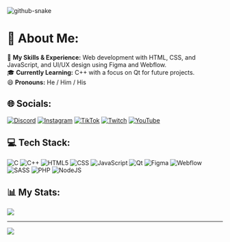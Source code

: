 <picture>
  <source media="(prefers-color-scheme: dark)" srcset="https://raw.githubusercontent.com/rgabrex/rgabrex/output/github-snake-dark.svg" />
  <source media="(prefers-color-scheme: light)" srcset="https://raw.githubusercontent.com/rgabrex/rgabrex/output/github-snake.svg" />
  <img alt="github-snake" src="https://raw.githubusercontent.com/rgabrex=-=/rgabrex/output/github-snake.svg" />
</picture>

# 💫 About Me:
🌱 <b>My Skills & Experience:</b> Web development with HTML, CSS, and JavaScript, and UI/UX design using Figma and Webflow.<br>
🎓 <b>Currently Learning:</b> C++ with a focus on Qt for future projects.<br>
😄 <b>Pronouns:</b> He / Him / His<br>

## 🌐 Socials:
[![Discord](https://img.shields.io/badge/Discord-%237289DA.svg?logo=discord&logoColor=white)](https://discord.gg/rgabrex) 
[![Instagram](https://img.shields.io/badge/Instagram-%23E4405F.svg?logo=Instagram&logoColor=white)](https://instagram.com/rgabrex) 
[![TikTok](https://img.shields.io/badge/TikTok-%23000000.svg?logo=TikTok&logoColor=white)](https://tiktok.com/@rgabrex) 
[![Twitch](https://img.shields.io/badge/Twitch-%239146FF.svg?logo=Twitch&logoColor=white)](https://twitch.tv/zGabrex) 
[![YouTube](https://img.shields.io/badge/YouTube-%23FF0000.svg?logo=YouTube&logoColor=white)](https://youtube.com/@rGabrex) 

## 💻 Tech Stack:
![C](https://img.shields.io/badge/c-%2300599C.svg?style=flat&logo=c&logoColor=white) 
![C++](https://img.shields.io/badge/c++-%2300599C.svg?style=flat&logo=c%2B%2B&logoColor=white) 
![HTML5](https://img.shields.io/badge/html5-%23E34F26.svg?style=flat&logo=html5&logoColor=white) 
![CSS](https://img.shields.io/badge/css-%231572B6.svg?style=flat&logo=css3&logoColor=white) 
![JavaScript](https://img.shields.io/badge/javascript-%23323330.svg?style=flat&logo=javascript&logoColor=%23F7DF1E) 
![Qt](https://img.shields.io/badge/Qt-41CD52?style=flat&logo=qt&logoColor=white) 
![Figma](https://img.shields.io/badge/figma-%23F24E1E.svg?style=flat&logo=figma&logoColor=white) 
![Webflow](https://img.shields.io/badge/Webflow-%2333CC99.svg?style=flat&logo=webflow&logoColor=white) 
![SASS](https://img.shields.io/badge/SASS-hotpink.svg?style=flat&logo=SASS&logoColor=white) 
![PHP](https://img.shields.io/badge/php-%23777BB4.svg?style=flat&logo=php&logoColor=white) 
![NodeJS](https://img.shields.io/badge/node.js-6DA55F?style=flat&logo=node.js&logoColor=white) 

## 📊 My Stats:
![](https://github-readme-stats.vercel.app/api/top-langs/?username=rGabrex&theme=dark&hide_border=false&include_all_commits=false&count_private=true&layout=compact)

---
[![](https://visitcount.itsvg.in/api?id=rGabrex&icon=5&color=1)](https://visitcount.itsvg.in)
